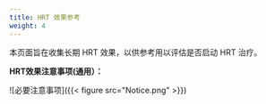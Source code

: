 ```yaml
---
title: HRT 效果参考
weight: 4
---
```


本页面旨在收集长期 HRT 效果，以供参考用以评估是否启动 HRT 治疗。

**HRT效果注意事项(通用）：**

![必要注意事项]({{< figure src="Notice.png" >}})
